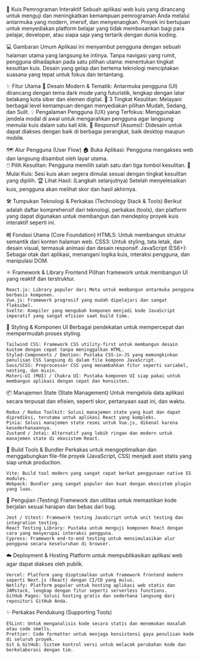 🚀 Kuis Pemrograman Interaktif
    Sebuah aplikasi web kuis yang dirancang untuk menguji dan meningkatkan kemampuan pemrograman Anda melalui antarmuka yang modern, imersif, dan menyenangkan. Proyek ini         bertujuan untuk menyediakan platform belajar yang tidak membosankan bagi para pelajar, developer, atau siapa saja yang tertarik dengan dunia koding.

💻 Gambaran Umum
     Aplikasi ini menyambut pengguna dengan sebuah halaman utama yang langsung ke intinya. Tanpa navigasi yang rumit, pengguna dihadapkan pada satu pilihan utama:                 menentukan tingkat kesulitan kuis. Desain yang gelap dan bertema teknologi menciptakan suasana yang tepat untuk fokus dan tertantang.


✨ Fitur Utama
    🎨 Desain Modern & Tematik: Antarmuka pengguna (UI) dirancang dengan tema dark mode yang futuristik, lengkap dengan latar belakang kota siber dan elemen digital.
    🎯 3 Tingkat Kesulitan: Melayani berbagai level kemampuan dengan menyediakan pilihan Mudah, Sedang, dan Sulit.
    💡 Pengalaman Pengguna (UX) yang Terfokus: Menggunakan jendela modal di awal untuk mengarahkan pengguna agar langsung memulai kuis dalam satu kali klik.
    📱 Responsif (Asumsi): Didesain untuk dapat diakses dengan baik di berbagai perangkat, baik desktop maupun mobile.

  
🗺️ Alur Pengguna (User Flow)
    🏠 Buka Aplikasi: Pengguna mengakses web dan langsung disambut oleh layar utama.    
    🖱️ Pilih Kesulitan: Pengguna memilih salah satu dari tiga tombol kesulitan.
    🧠 Mulai Kuis: Sesi kuis akan segera dimulai sesuai dengan tingkat kesulitan yang dipilih.
    🏆 Lihat Hasil: (Langkah selanjutnya) Setelah menyelesaikan kuis, pengguna akan melihat skor dan hasil akhirnya.


🛠️ Tumpukan Teknologi & Perkakas (Technology Stack & Tools)
Berikut adalah daftar komprehensif dari teknologi, perkakas (tools), dan platform yang dapat digunakan untuk membangun dan mendeploy proyek kuis interaktif seperti ini.

뼈 Fondasi Utama (Core Foundation)
    HTML5: Untuk membangun struktur semantik dari konten halaman web.
    CSS3: Untuk styling, tata letak, dan desain visual, termasuk animasi dan desain responsif.
    JavaScript (ES6+): Sebagai otak dari aplikasi, menangani logika kuis, interaksi pengguna, dan manipulasi DOM.

    
⚛️ Framework & Library Frontend
    Pilihan framework untuk membangun UI yang reaktif dan terstruktur.

    React.js: Library populer dari Meta untuk membangun antarmuka pengguna berbasis komponen.
    Vue.js: Framework progresif yang mudah dipelajari dan sangat fleksibel.
    Svelte: Kompiler yang mengubah komponen menjadi kode JavaScript imperatif yang sangat efisien saat build time.


🎨 Styling & Komponen UI
    Berbagai pendekatan untuk mempercepat dan mempermudah proses styling.
    
    Tailwind CSS: Framework CSS utility-first untuk membangun desain kustom dengan cepat tanpa meninggalkan HTML.
    Styled-Components / Emotion: Pustaka CSS-in-JS yang memungkinkan penulisan CSS langsung di dalam file komponn JavaScript.
    Sass/SCSS: Preprocessor CSS yang menambahkan fitur seperti variabel, nesting, dan mixin.
    Materi-UI (MUI) / Chakra UI: Pustaka komponen UI siap pakai untuk membangun aplikasi dengan cepat dan konsisten.


📦 Manajemen State (State Management)
    Untuk mengelola data aplikasi secara terpusat dan efisien, seperti skor, pertanyaan saat ini, dan waktu.

    Redux / Redux Toolkit: Solusi manajemen state yang kuat dan dapat diprediksi, terutama untuk aplikasi React yang kompleks.
    Pinia: Solusi manajemen state resmi untuk Vue.js, dikenal karena kesederhanaannya.
    Zustand / Jotai: Alternatif yang lebih ringan dan modern untuk manajemen state di ekosistem React.


🚀 Build Tools & Bundler
    Perkakas untuk mengoptimalkan dan menggabungkan file-file proyek (JavaScript, CSS) menjadi aset statis yang siap untuk production.

    Vite: Build tool modern yang sangat cepat berkat penggunaan native ES modules.  
    Webpack: Bundler yang sangat populer dan kuat dengan ekosistem plugin yang luas.


🧪 Pengujian (Testing)
    Framework dan utilitas untuk memastikan kode berjalan sesuai harapan dan bebas dari bug.

    Jest / Vitest: Framework testing JavaScript untuk unit testing dan integration testing.
    React Testing Library: Pustaka untuk menguji komponen React dengan cara yang menyerupai interaksi pengguna.
    Cypress: Framework end-to-end testing untuk mensimulasikan alur pengguna secara keseluruhan di browser.


☁️ Deployment & Hosting
    Platform untuk mempublikasikan aplikasi web agar dapat diakses oleh publik.

    Vercel: Platform yang dioptimalkan untuk framework frontend modern seperti Next.js (React) dengan CI/CD yang mulus.
    Netlify: Platform populer untuk hosting aplikasi web statis dan JAMstack, lengkap dengan fitur seperti serverless functions.
    GitHub Pages: Solusi hosting gratis dan sederhana langsung dari repositori GitHub Anda.


✨ Perkakas Pendukung (Supporting Tools)

    ESLint: Untuk menganalisis kode secara statis dan menemukan masalah atau code smells.
    Prettier: Code formatter untuk menjaga konsistensi gaya penulisan kode di seluruh proyek.
    Git & GitHub: Sistem kontrol versi untuk melacak perubahan kode dan berkolaborasi dengan tim.
